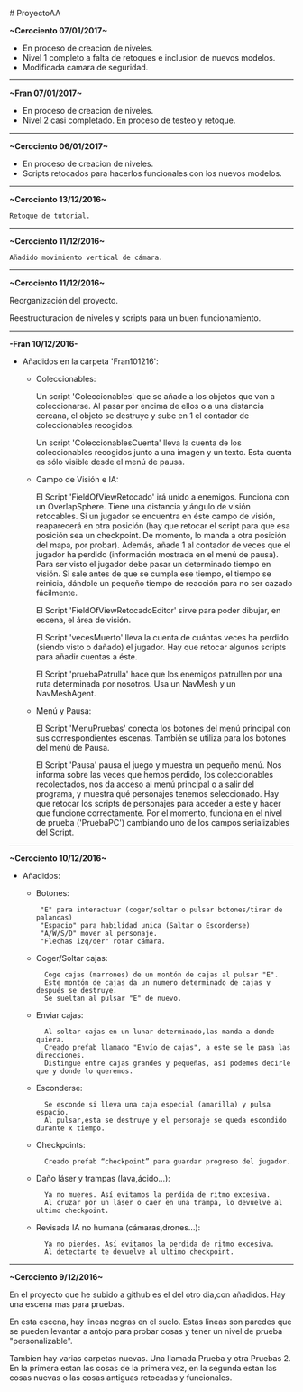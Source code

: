 ﻿﻿# ProyectoAA

**~Cerociento 07/01/2017~**

* En proceso de creacion de niveles.
* Nivel 1 completo a falta de retoques e inclusion de nuevos modelos.
* Modificada camara de seguridad.

---------------------------------------------------------------------

**~Fran 07/01/2017~**

* En proceso de creacion de niveles.
* Nivel 2 casi completado. En proceso de testeo y retoque.

---------------------------------------------------------------------


**~Cerociento 06/01/2017~**

* En proceso de creacion de niveles.
* Scripts retocados para hacerlos funcionales con los nuevos modelos.

---------------------------------------------------------------------


**~Cerociento 13/12/2016~**
 
    Retoque de tutorial.

---------------------------------------------------------------------


**~Cerociento 11/12/2016~**
  
    Añadido movimiento vertical de cámara.

----------------------------------------------------------------------------------

**~Cerociento 11/12/2016~**

  Reorganización del proyecto.

  Reestructuracion de niveles y scripts para un buen funcionamiento.

--------------------------------------------------------------------------------------

**-Fran 10/12/2016-**

* Añadidos en la carpeta 'Fran101216':

   * Coleccionables:
   
      Un script 'Coleccionables' que se añade a los objetos que van a coleccionarse. 
      Al pasar por encima de ellos o a una distancia cercana, el objeto se destruye y 
      sube en 1 el contador de coleccionables recogidos.
     
      Un script 'ColeccionablesCuenta' lleva la cuenta de los coleccionables recogidos 
      junto a una imagen y un texto. Esta cuenta es sólo visible desde el menú de pausa.
     
     
   * Campo de Visión e IA:

      El Script 'FieldOfViewRetocado' irá unido a enemigos. Funciona con un OverlapSphere. 
      Tiene una distancia y ángulo de visión retocables. Si un jugador se encuentra en éste 
      campo de visión, reaparecerá en otra posición (hay que retocar el script para que esa 
      posición sea un checkpoint. De momento, lo manda a otra posición del mapa, por probar). 
      Además,  añade 1 al contador de veces que el jugador ha perdido (información mostrada en 
      el menú de pausa). Para ser visto el jugador debe pasar un determinado tiempo en visión. 
      Si sale antes de que se cumpla ese tiempo, el tiempo se reinicia,  dándole un pequeño 
      tiempo de reacción para no ser cazado fácilmente.
     
      El Script 'FieldOfViewRetocadoEditor' sirve para poder dibujar, en escena, el área de visión.
     
      El Script 'vecesMuerto' lleva la cuenta de cuántas veces ha perdido (siendo visto o dañado) 
      el jugador. Hay que retocar algunos scripts para añadir cuentas a éste.
     
      El Script 'pruebaPatrulla' hace que los enemigos patrullen por una ruta determinada por
      nosotros. Usa un NavMesh y un NavMeshAgent.
     
     
   * Menú y Pausa:
   
      El Script 'MenuPruebas' conecta los botones del menú principal con sus correspondientes 
      escenas. También se utiliza  para los botones del menú de Pausa.

      El Script 'Pausa' pausa el juego y muestra un pequeño menú. Nos informa sobre las veces
      que hemos perdido, los coleccionables recolectados, nos da acceso al menú principal 
      o a salir del programa, y muestra qué personajes tenemos seleccionado. Hay que retocar
      los scripts de personajes para acceder a este y hacer que funcione correctamente.
      Por el momento, funciona en el nivel de prueba ('PruebaPC') cambiando uno de los 
      campos serializables del Script.


---------------------------------------------------------------------------------------------------------------------------


**~Cerociento 10/12/2016~**

* Añadidos:
     
    * Botones: 
    
           "E" para interactuar (coger/soltar o pulsar botones/tirar de palancas)
           "Espacio" para habilidad unica (Saltar o Esconderse)
           "A/W/S/D" mover al personaje.
           "Flechas izq/der" rotar cámara.

    * Coger/Soltar cajas: 
    
            Coge cajas (marrones) de un montón de cajas al pulsar "E".
            Este montón de cajas da un numero determinado de cajas y después se destruye.
            Se sueltan al pulsar "E" de nuevo.

    * Enviar cajas: 
    
            Al soltar cajas en un lunar determinado,las manda a donde quiera.             
            Creado prefab llamado "Envío de cajas", a este se le pasa las direcciones. 
            Distingue entre cajas grandes y pequeñas, así podemos decirle que y donde lo queremos. 

    * Esconderse:
    
            Se esconde si lleva una caja especial (amarilla) y pulsa espacio.
            Al pulsar,esta se destruye y el personaje se queda escondido durante x tiempo.

    * Checkpoints: 
    
            Creado prefab “checkpoint” para guardar progreso del jugador.
 
    * Daño láser y trampas (lava,ácido...):
    
            Ya no mueres. Así evitamos la perdida de ritmo excesiva.
            Al cruzar por un láser o caer en una trampa, lo devuelve al ultimo checkpoint.

    * Revisada IA no humana (cámaras,drones...):
    
            Ya no pierdes. Así evitamos la perdida de ritmo excesiva.
            Al detectarte te devuelve al ultimo checkpoint.

-------------------------------------------------------------------------------------------

**~Cerociento  9/12/2016~**

En el proyecto que he subido a github es el del otro dia,con añadidos. Hay una escena mas para pruebas.

En esta escena, hay lineas negras en el suelo. Estas lineas son paredes que se pueden levantar a antojo para probar cosas y tener un nivel de prueba "personalizable".

Tambien hay varias carpetas nuevas. Una llamada Prueba  y otra Pruebas 2. En la primera estan las cosas de la primera vez, en la segunda estan las cosas nuevas o las cosas antiguas retocadas y funcionales.
